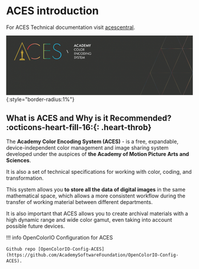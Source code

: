 
# ACES introduction

For ACES Technical documentation visit [acescentral](https://docs.acescentral.com/).

![ACES](../assets/images/aces_main3.png){:style="border-radius:1%"}

## What is ACES and Why is it Recommended? :octicons-heart-fill-16:{: .heart-throb} 

The **Academy Color Encoding System (ACES)** - is a free, expandable, device-independent color management and image sharing system developed under the auspices of **the Academy of Motion Picture Arts and Sciences**.

It is also a set of technical specifications for working with color, coding, and transformation.

This system allows you **to store all the data of digital images** in the same mathematical space, which allows a more consistent workflow during the transfer of working material between different departments.

It is also important that ACES allows you to create archival materials with a high dynamic range and wide color gamut, even taking into account possible future devices.

!!! info
    OpenColorIO Configuration for ACES

    Github repo [OpenColorIO-Config-ACES](https://github.com/AcademySoftwareFoundation/OpenColorIO-Config-ACES).